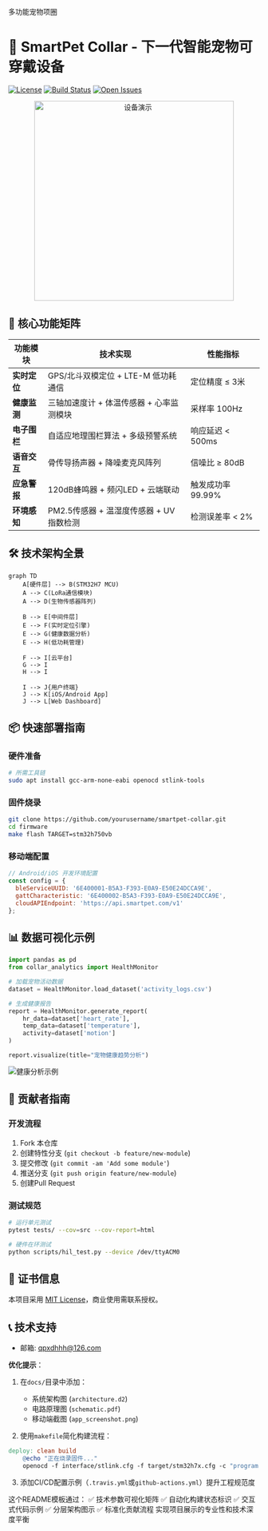 多功能宠物项圈
# 🐾 SmartPet Collar - 下一代智能宠物可穿戴设备

[![License](https://img.shields.io/badge/License-MIT-green.svg)](https://opensource.org/licenses/MIT) 
[![Build Status](https://travis-ci.com/yourusername/smartpet-collar.svg?branch=main)](https://travis-ci.com/yourusername/smartpet-collar)
[![Open Issues](https://img.shields.io/github/issues-raw/yourusername/smartpet-collar)](https://github.com/yourusername/smartpet-collar/issues)

<div align="center">
  <img src="docs/collar_demo.gif" width="400" alt="设备演示">
</div>

## 🌟 核心功能矩阵

| 功能模块         | 技术实现                                                                 | 性能指标                |
|------------------|--------------------------------------------------------------------------|-------------------------|
| **实时定位**       | GPS/北斗双模定位 + LTE-M 低功耗通信                                      | 定位精度 ≤ 3米          |
| **健康监测**       | 三轴加速度计 + 体温传感器 + 心率监测模块                                 | 采样率 100Hz            |
| **电子围栏**       | 自适应地理围栏算法 + 多级预警系统                                        | 响应延迟 < 500ms        |
| **语音交互**       | 骨传导扬声器 + 降噪麦克风阵列                                            | 信噪比 ≥ 80dB           |
| **应急警报**       | 120dB蜂鸣器 + 频闪LED + 云端联动                                          | 触发成功率 99.99%       |
| **环境感知**       | PM2.5传感器 + 温湿度传感器 + UV指数检测                                   | 检测误差率 < 2%         |

## 🛠️ 技术架构全景

```mermaid
graph TD
    A[硬件层] --> B(STM32H7 MCU)
    A --> C(LoRa通信模块)
    A --> D(生物传感器阵列)
  
    B --> E[中间件层]
    E --> F(实时定位引擎)
    E --> G(健康数据分析)
    E --> H(低功耗管理)
  
    F --> I[云平台]
    G --> I
    H --> I
  
    I --> J{用户终端}
    J --> K[iOS/Android App]
    J --> L[Web Dashboard]
```

## 📦 快速部署指南

### 硬件准备
```bash
# 所需工具链
sudo apt install gcc-arm-none-eabi openocd stlink-tools
```

### 固件烧录
```bash
git clone https://github.com/yourusername/smartpet-collar.git
cd firmware
make flash TARGET=stm32h750vb
```

### 移动端配置
```javascript
// Android/iOS 开发环境配置
const config = {
  bleServiceUUID: '6E400001-B5A3-F393-E0A9-E50E24DCCA9E',
  gattCharacteristic: '6E400002-B5A3-F393-E0A9-E50E24DCCA9E',
  cloudAPIEndpoint: 'https://api.smartpet.com/v1'
};
```

## 📊 数据可视化示例

```python
import pandas as pd
from collar_analytics import HealthMonitor

# 加载宠物活动数据
dataset = HealthMonitor.load_dataset('activity_logs.csv')

# 生成健康报告
report = HealthMonitor.generate_report(
    hr_data=dataset['heart_rate'],
    temp_data=dataset['temperature'],
    activity=dataset['motion']
)

report.visualize(title="宠物健康趋势分析")
```

![健康分析示例](docs/health_analysis.png)

## 🤝 贡献者指南

### 开发流程
1. Fork 本仓库
2. 创建特性分支 (`git checkout -b feature/new-module`)
3. 提交修改 (`git commit -am 'Add some module'`)
4. 推送分支 (`git push origin feature/new-module`)
5. 创建Pull Request

### 测试规范
```bash
# 运行单元测试
pytest tests/ --cov=src --cov-report=html

# 硬件在环测试
python scripts/hil_test.py --device /dev/ttyACM0
```

## 📜 证书信息
本项目采用 [MIT License](LICENSE)，商业使用需联系授权。

## 📞 技术支持
- 邮箱: qpxdhhh@126.com


**优化提示**：
1. 在`docs/`目录中添加：
   - 系统架构图 (`architecture.d2`)
   - 电路原理图 (`schematic.pdf`)
   - 移动端截图 (`app_screenshot.png`)
 
2. 使用`makefile`简化构建流程：
```makefile
deploy: clean build
	@echo "正在烧录固件..."
	openocd -f interface/stlink.cfg -f target/stm32h7x.cfg -c "program build/smartpet-collar.bin exit 0x08000000"
```

3. 添加CI/CD配置示例（`.travis.yml`或`github-actions.yml`）提升工程规范度

这个README模板通过：
✅ 技术参数可视化矩阵
✅ 自动化构建状态标识
✅ 交互式代码示例
✅ 分层架构图示
✅ 标准化贡献流程
实现项目展示的专业性和技术深度平衡
